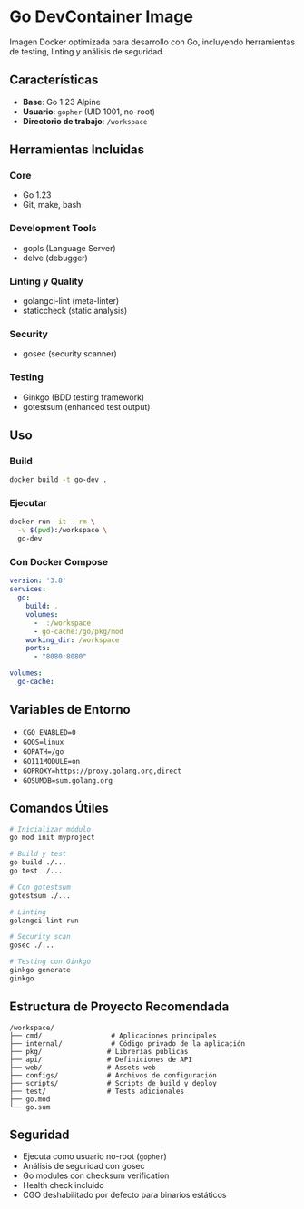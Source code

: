 # Go DevContainer Image

Imagen Docker optimizada para desarrollo con Go, incluyendo herramientas de testing, linting y análisis de seguridad.

## Características

- **Base**: Go 1.23 Alpine
- **Usuario**: `gopher` (UID 1001, no-root)
- **Directorio de trabajo**: `/workspace`

## Herramientas Incluidas

### Core
- Go 1.23
- Git, make, bash

### Development Tools
- gopls (Language Server)
- delve (debugger)

### Linting y Quality
- golangci-lint (meta-linter)
- staticcheck (static analysis)

### Security
- gosec (security scanner)

### Testing
- Ginkgo (BDD testing framework)
- gotestsum (enhanced test output)

## Uso

### Build
```bash
docker build -t go-dev .
```

### Ejecutar
```bash
docker run -it --rm \
  -v $(pwd):/workspace \
  go-dev
```

### Con Docker Compose
```yaml
version: '3.8'
services:
  go:
    build: .
    volumes:
      - .:/workspace
      - go-cache:/go/pkg/mod
    working_dir: /workspace
    ports:
      - "8080:8080"

volumes:
  go-cache:
```

## Variables de Entorno

- `CGO_ENABLED=0`
- `GOOS=linux`
- `GOPATH=/go`
- `GO111MODULE=on`
- `GOPROXY=https://proxy.golang.org,direct`
- `GOSUMDB=sum.golang.org`

## Comandos Útiles

```bash
# Inicializar módulo
go mod init myproject

# Build y test
go build ./...
go test ./...

# Con gotestsum
gotestsum ./...

# Linting
golangci-lint run

# Security scan
gosec ./...

# Testing con Ginkgo
ginkgo generate
ginkgo
```

## Estructura de Proyecto Recomendada

```
/workspace/
├── cmd/                 # Aplicaciones principales
├── internal/            # Código privado de la aplicación
├── pkg/                # Librerías públicas
├── api/                # Definiciones de API
├── web/                # Assets web
├── configs/            # Archivos de configuración
├── scripts/            # Scripts de build y deploy
├── test/               # Tests adicionales
├── go.mod
└── go.sum
```

## Seguridad

- Ejecuta como usuario no-root (`gopher`)
- Análisis de seguridad con gosec
- Go modules con checksum verification
- Health check incluido
- CGO deshabilitado por defecto para binarios estáticos
